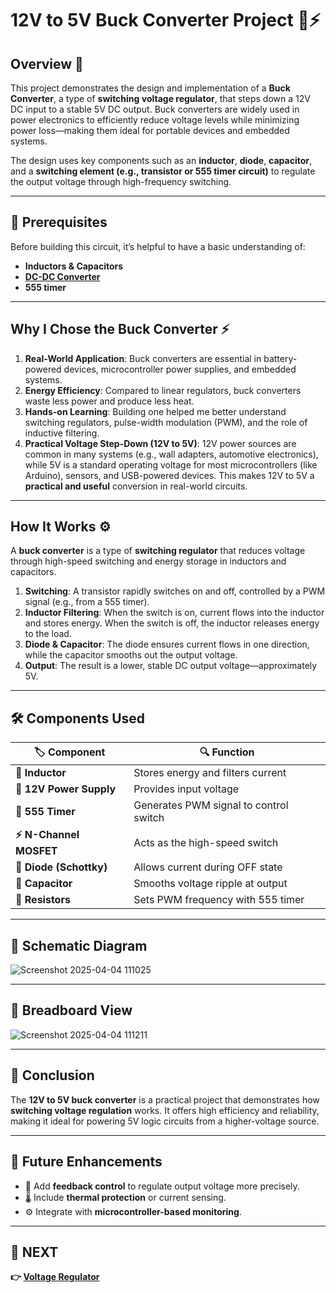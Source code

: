 # 12V to 5V Buck Converter Project 🔋⚡

## Overview 🚀
This project demonstrates the design and implementation of a **Buck Converter**, a type of **switching voltage regulator**, that steps down a 12V DC input to a stable 5V DC output. Buck converters are widely used in power electronics to efficiently reduce voltage levels while minimizing power loss—making them ideal for portable devices and embedded systems.

The design uses key components such as an **inductor**, **diode**, **capacitor**, and a **switching element (e.g., transistor or 555 timer circuit)** to regulate the output voltage through high-frequency switching.

---

## 📌 Prerequisites
Before building this circuit, it’s helpful to have a basic understanding of:
- **Inductors & Capacitors**
- **[DC-DC Converter](../../Analog_Circuits/Power_Electronics/DCDC_Converter)**
- **555 timer**

---

## Why I Chose the Buck Converter ⚡
1. **Real-World Application**: Buck converters are essential in battery-powered devices, microcontroller power supplies, and embedded systems.
2. **Energy Efficiency**: Compared to linear regulators, buck converters waste less power and produce less heat.
3. **Hands-on Learning**: Building one helped me better understand switching regulators, pulse-width modulation (PWM), and the role of inductive filtering.
4. **Practical Voltage Step-Down (12V to 5V)**: 12V power sources are common in many systems (e.g., wall adapters, automotive electronics), while 5V is a standard operating voltage for most microcontrollers (like Arduino), sensors, and USB-powered devices. This makes 12V to 5V a **practical and useful** conversion in real-world circuits.

---

## How It Works ⚙️
A **buck converter** is a type of **switching regulator** that reduces voltage through high-speed switching and energy storage in inductors and capacitors.

1. **Switching**: A transistor rapidly switches on and off, controlled by a PWM signal (e.g., from a 555 timer).
2. **Inductor Filtering**: When the switch is on, current flows into the inductor and stores energy. When the switch is off, the inductor releases energy to the load.
3. **Diode & Capacitor**: The diode ensures current flows in one direction, while the capacitor smooths out the output voltage.
4. **Output**: The result is a lower, stable DC output voltage—approximately 5V.

---
## 🛠 Components Used

| 🏷️ Component         | 🔍 Function                          |
|----------------------|--------------------------------------|
| **🔁 Inductor**       | Stores energy and filters current     |
| **🔋 12V Power Supply**| Provides input voltage                |
| **🔧 555 Timer**       | Generates PWM signal to control switch |
| **⚡ N-Channel MOSFET**| Acts as the high-speed switch         |
| **🔵 Diode (Schottky)**| Allows current during OFF state       |
| **🔘 Capacitor**       | Smooths voltage ripple at output      |
| **📏 Resistors**       | Sets PWM frequency with 555 timer     |

---
## 📜 Schematic Diagram

![Screenshot 2025-04-04 111025](https://github.com/user-attachments/assets/a9fe0d0f-0bf8-43e9-902b-3b7e548d6ff5)

---

## 🔌 Breadboard View

![Screenshot 2025-04-04 111211](https://github.com/user-attachments/assets/6803102b-af2a-4331-9fc6-7497e6721ad0)

---



## 🎯 Conclusion
The **12V to 5V buck converter** is a practical project that demonstrates how **switching voltage regulation** works. It offers high efficiency and reliability, making it ideal for powering 5V logic circuits from a higher-voltage source.

---

## 🚀 Future Enhancements
- 🔁 Add **feedback control** to regulate output voltage more precisely.
- 🌡 Include **thermal protection** or current sensing.
- ⚙ Integrate with **microcontroller-based monitoring**.

---

## 🔹 NEXT  
**👉 [Voltage Regulator](../Voltage_Regulator)**
